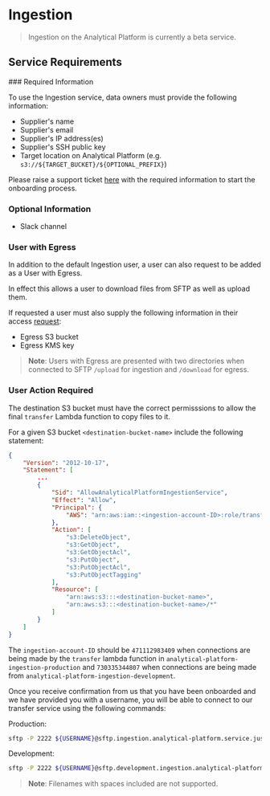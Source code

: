 # Ingestion

> Ingestion on the Analytical Platform is currently a beta service.

## Service Requirements

### Required Information

To use the Ingestion service, data owners must provide the following information:

- Supplier's name
- Supplier's email
- Supplier's IP address(es)
- Supplier's SSH public key
- Target location on Analytical Platform (e.g. `s3://${TARGET_BUCKET}/${OPTIONAL_PREFIX}`)

Please raise a support ticket [here](https://github.com/ministryofjustice/data-platform-support/issues/new?template=analytical-platform-ingestion.yml) with the required information to start the onboarding process.

### Optional Information

- Slack channel

### User with Egress 

In addition to the default Ingestion user, a user can also request to be added as a User with Egress. 

In effect this allows a user to download files from SFTP as well as upload them.

If requested a user must also supply the following information in their access [request](https://github.com/ministryofjustice/data-platform-support/issues/new?template=analytical-platform-ingestion.yml):

- Egress S3 bucket
- Egress KMS key

> **Note**: Users with Egress are presented with two directories when connected to SFTP `/upload` for ingestion and `/download` for egress.

### User Action Required

The destination S3 bucket must have the correct permisssions to allow the final `transfer` Lambda function to copy files to it. 

For a given S3 bucket `<destination-bucket-name>` include the following statement:

```json
{
    "Version": "2012-10-17",
    "Statement": [
        ...
        {
            "Sid": "AllowAnalyticalPlatformIngestionService",
            "Effect": "Allow",
            "Principal": {
                "AWS": "arn:aws:iam::<ingestion-account-ID>:role/transfer"
            },
            "Action": [
                "s3:DeleteObject",
                "s3:GetObject",
                "s3:GetObjectAcl",
                "s3:PutObject",
                "s3:PutObjectAcl",
                "s3:PutObjectTagging"
            ],
            "Resource": [
                "arn:aws:s3:::<destination-bucket-name>",
                "arn:aws:s3:::<destination-bucket-name>/*"
            ]
        }
    ]
}
```

The `ingestion-account-ID` should be `471112983409` when connections are being made by the `transfer` lambda function in `analytical-platform-ingestion-production` and `730335344807` when connections are being made from `analytical-platform-ingestion-development`.

Once you receive confirmation from us that you have been onboarded and we have provided you with a username, you will be able to connect to our transfer service using the following commands:

Production:

```bash
sftp -P 2222 ${USERNAME}@sftp.ingestion.analytical-platform.service.justice.gov.uk
```
Development:

```bash
sftp -P 2222 ${USERNAME}@sftp.development.ingestion.analytical-platform.service.justice.gov.uk
```

> **Note**: Filenames with spaces included are not supported.
